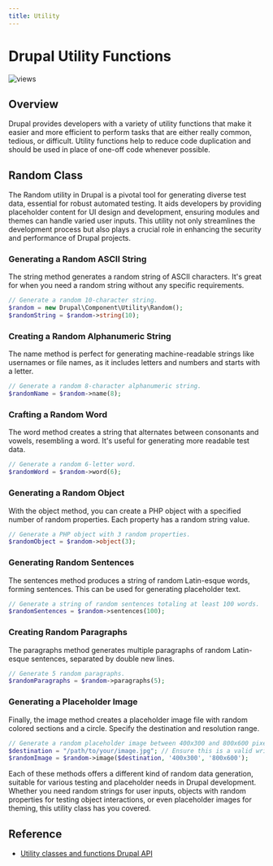 ```yaml
---
title: Utility
---
```


# Drupal Utility Functions
![views](https://api.visitor.plantree.me/visitor-badge/pv?label=views&color=informational&namespace=d9book&key=utility.md)

## Overview

Drupal provides developers with a variety of utility functions that make it easier and more efficient to perform tasks that are either really common, tedious, or difficult. Utility functions help to reduce code duplication and should be used in place of one-off code whenever possible.

## Random Class

The Random utility in Drupal is a pivotal tool for generating diverse test data, essential for robust automated testing. It aids developers by providing placeholder content for UI design and development, ensuring modules and themes can handle varied user inputs. This utility not only streamlines the development process but also plays a crucial role in enhancing the security and performance of Drupal projects.

### Generating a Random ASCII String
The string method generates a random string of ASCII characters. It's great for when you need a random string without any specific requirements.

```php
// Generate a random 10-character string.
$random = new Drupal\Component\Utility\Random();
$randomString = $random->string(10);
```

### Creating a Random Alphanumeric String
The name method is perfect for generating machine-readable strings like usernames or file names, as it includes letters and numbers and starts with a letter.

```php
// Generate a random 8-character alphanumeric string.
$randomName = $random->name(8);
```

### Crafting a Random Word
The word method creates a string that alternates between consonants and vowels, resembling a word. It's useful for generating more readable test data.

```php
// Generate a random 6-letter word.
$randomWord = $random->word(6);
```

### Generating a Random Object
With the object method, you can create a PHP object with a specified number of random properties. Each property has a random string value.

```php
// Generate a PHP object with 3 random properties.
$randomObject = $random->object(3);
```

### Generating Random Sentences
The sentences method produces a string of random Latin-esque words, forming sentences. This can be used for generating placeholder text.

```php
// Generate a string of random sentences totaling at least 100 words.
$randomSentences = $random->sentences(100);
```

### Creating Random Paragraphs
The paragraphs method generates multiple paragraphs of random Latin-esque sentences, separated by double new lines.

```php
// Generate 5 random paragraphs.
$randomParagraphs = $random->paragraphs(5);
```

### Generating a Placeholder Image
Finally, the image method creates a placeholder image file with random colored sections and a circle. Specify the destination and resolution range.

```php
// Generate a random placeholder image between 400x300 and 800x600 pixels.
$destination = "/path/to/your/image.jpg"; // Ensure this is a valid writable path.
$randomImage = $random->image($destination, '400x300', '800x600');
```

Each of these methods offers a different kind of random data generation, suitable for various testing and placeholder needs in Drupal development. Whether you need random strings for user inputs, objects with random properties for testing object interactions, or even placeholder images for theming, this utility class has you covered.

## Reference

- [Utility classes and functions Drupal API](https://api.drupal.org/api/drupal/core%21core.api.php/group/utility/10)
